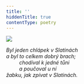 ```yaml
---
title: ''
hiddenTitle: true
contentType: poetry
---
```


<section>

![](../Images/079.jpg)

_Byl jeden chlápek v Slatinách  
a byl to celkem dobrý brach;  
         chodíval k jedné tůni  
         a poučoval u ní  
žabku, jak zpívat v Slatinách._

</section>
